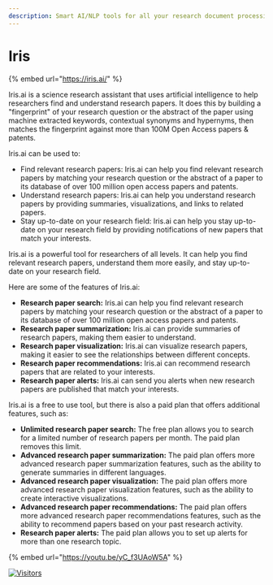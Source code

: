 ```yaml
---
description: Smart AI/NLP tools for all your research document processing
---
```


# Iris

{% embed url="https://iris.ai/" %}

Iris.ai is a science research assistant that uses artificial intelligence to help researchers find and understand research papers. It does this by building a "fingerprint" of your research question or the abstract of the paper using machine extracted keywords, contextual synonyms and hypernyms, then matches the fingerprint against more than 100M Open Access papers & patents.

Iris.ai can be used to:

* Find relevant research papers: Iris.ai can help you find relevant research papers by matching your research question or the abstract of a paper to its database of over 100 million open access papers and patents.
* Understand research papers: Iris.ai can help you understand research papers by providing summaries, visualizations, and links to related papers.
* Stay up-to-date on your research field: Iris.ai can help you stay up-to-date on your research field by providing notifications of new papers that match your interests.

Iris.ai is a powerful tool for researchers of all levels. It can help you find relevant research papers, understand them more easily, and stay up-to-date on your research field.

Here are some of the features of Iris.ai:

* **Research paper search:** Iris.ai can help you find relevant research papers by matching your research question or the abstract of a paper to its database of over 100 million open access papers and patents.
* **Research paper summarization:** Iris.ai can provide summaries of research papers, making them easier to understand.
* **Research paper visualization:** Iris.ai can visualize research papers, making it easier to see the relationships between different concepts.
* **Research paper recommendations:** Iris.ai can recommend research papers that are related to your interests.
* **Research paper alerts:** Iris.ai can send you alerts when new research papers are published that match your interests.

Iris.ai is a free to use tool, but there is also a paid plan that offers additional features, such as:

* **Unlimited research paper search:** The free plan allows you to search for a limited number of research papers per month. The paid plan removes this limit.
* **Advanced research paper summarization:** The paid plan offers more advanced research paper summarization features, such as the ability to generate summaries in different languages.
* **Advanced research paper visualization:** The paid plan offers more advanced research paper visualization features, such as the ability to create interactive visualizations.
* **Advanced research paper recommendations:** The paid plan offers more advanced research paper recommendations features, such as the ability to recommend papers based on your past research activity.
* **Research paper alerts:** The paid plan allows you to set up alerts for more than one research topic.

{% embed url="https://youtu.be/yC_f3UAoW5A" %}

[![Visitors](https://api.visitorbadge.io/api/visitors?path=https%3A%2F%2Fgithub.com%2Fdrshahizan\&labelColor=%23697689\&countColor=%23555555\&style=plastic)](https://visitorbadge.io/status?path=https%3A%2F%2Fgithub.com%2Fdrshahizan)
